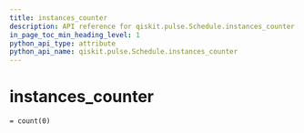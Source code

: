 ```yaml
---
title: instances_counter
description: API reference for qiskit.pulse.Schedule.instances_counter
in_page_toc_min_heading_level: 1
python_api_type: attribute
python_api_name: qiskit.pulse.Schedule.instances_counter
---
```


# instances\_counter

<span id="qiskit.pulse.Schedule.instances_counter" />

`= count(0)`

